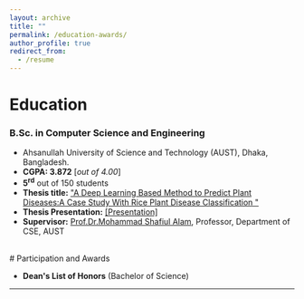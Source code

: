 ```yaml
---
layout: archive
title: ""
permalink: /education-awards/
author_profile: true
redirect_from:
  - /resume
---
```



# Education


### B.Sc. in Computer Science and Engineering


* Ahsanullah University of Science and Technology (AUST), Dhaka, Bangladesh.
* **CGPA:  3.872** [*out of 4.00*]
* **5<sup>rd</sup>** out of 150 students
* **Thesis title:** ["A Deep Learning Based Method to Predict Plant Diseases:A Case Study With Rice Plant Disease Classification "](https://annoy180104109.github.io/asifur-rahim.github.io/files/Final_Defense.pdf) 
* **Thesis Presentation:** [[Presentation]](https://annoy180104109.github.io/asifur-rahim.github.io/files/Thesis_Presentation.pdf) 
* **Supervisor:** [Prof.Dr.Mohammad Shafiul Alam](https://scholar.google.com/citations?user=5ZXfn_cAAAAJ&hl=en), Professor, Department of CSE, AUST

<br /> 
# Participation and Awards

* **Dean's List of Honors** (Bachelor of Science)

___________________________________________